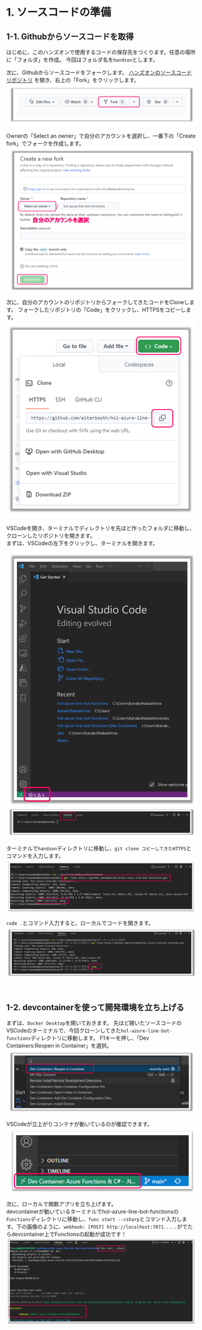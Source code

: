 # 1. ソースコードの準備
## 1-1. Githubからソースコードを取得
はじめに、このハンズオンで使用するコードの保存先をつくります。任意の場所に「フォルダ」を作成。
今回はフォルダ名を`handson`とします。


次に、Githubからソースコードをフォークします。
[ハンズオンのソースコードリポジトリ](https://github.com/alterbooth/hol-azure-line-bot-functions) を開き、右上の「Fork」をクリックします。
![ソースコードの準備1](images/preparing_source_1.png)


Ownerの「Select an owner」で自分のアカウントを選択し、一番下の「Create fork」でフォークを作成します。
![ソースコードの準備2](images/preparing_source_2.png)


次に、自分のアカウントのリポジトリからフォークしてきたコードをCloneします。
フォークしたリポジトリの「Code」をクリックし、HTTPSをコピーします。
![ソースコードの準備3](images/preparing_source_3.png)

VSCodeを開き、ターミナルでディレクトリを先ほど作ったフォルダに移動し、クローンしたリポジトリを開きます。<br>
まずは、VSCodeの左下をクリックし、ターミナルを開きます。

![ソースコードの準備5](images/preparing_source_5.png)
![ソースコードの準備6](images/preparing_source_6.png)

<!-- ターミナルで「cd 保存先のディレクトリ」(cd半角スペース)と入力し、handsonディレクトリに移動 -->
<!-- ![ソースコードの準備7](images/preparing_source_7.png) -->
ターミナルで`handson`ディレクトリに移動し、`git clone コピーしてきたHTTPS`とコマンドを入力します。
![ソースコードの準備8](images/preparing_source_8.png)

`code .`とコマンド入力すると、ローカルでコードを開きます。
![ソースコードの準備9](images/preparing_source_9.png)

<br>

## 1-2. devcontainerを使って開発環境を立ち上げる
まずは、`Docker Desktop`を開いておきます。
先ほど開いたソースコードのVSCodeのターミナルで、今回クローンしてきた`hol-azure-line-bot-functions`ディレクトリに移動します。
F1キーを押し、「Dev Containers:Reopen in Container」を選択。
![devcontainer起動1](images/devcontainer_start_1.png)

VSCodeが立上がりコンテナが動いているのが確認できます。
![devcontainer起動2](images/devcontainer_start_2.png)

次に、ローカルで関数アプリを立ち上げます。<br>
devcontainerが動いているターミナルでhol-azure-line-bot-functionsの`Functions`ディレクトリに移動し、`func start --csharp`とコマンド入力します。下の画像のように、`webhook: [POST] http://localhost:7071.....`がでたらdevcontainer上でFunctionsの起動が成功です！
![devcontainer起動3](images/devcontainer_start_3.png)



